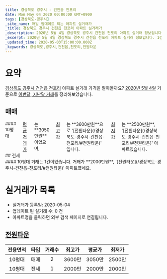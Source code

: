 ```yaml
---
title: 경상북도 경주시 - 건천읍 천포리
date: Mon May 04 2020 00:00:00 GMT+0900
tags: [경상북도-경주시]
_site_name: 매일 업데이트 되는 아파트 실거래가
_title: 경상북도 경주시 건천읍 천포리 아파트 실거래가
_description: 2020년 5월 4일 경상북도 경주시 건천읍 천포리 아파트 실거래 정보입니다. 1건 아파트 정보가 있습니다.
_excerpt: 2020년 5월 4일 경상북도 경주시 건천읍 천포리 아파트 실거래 정보입니다. 1건 아파트 정보가 있습니다.
_updated_time: 2020-05-03T15:00:00.000Z
_keywords: 경상북도,경주시,건천읍,천포리,전원타운
---
```





# 요약
<ins>경상북도 경주시 건천읍 천포리</ins> 아파트 실거래 가격을 알아볼까요? <ins>2020년 5월 4일</ins> 기준으로 <ins>이번달, 지난달 거래</ins>를 정리해보았습니다.

## 매매
<div class="container">
<div class="twelve columns" markdown="1">
#### 10평대
<ins>평균 거래가</ins>는 **3050만원**이었으며, <ins>최고가</ins>는 **3600만원**으로 '[전원타운](/경상북도-경주시-건천읍-천포리/#전원타운)' 입니다. <ins>최저가</ins>는 **2500만원**, '[전원타운](/경상북도-경주시-건천읍-천포리/#전원타운)' 아파트였습니다.
</div>
</div>
## 전세
<div class="container">
<div class="twelve columns" markdown="1">
#### 10평대
거래는 1건이었습니다. 거래가 **2000만원**, '[전원타운](/경상북도-경주시-건천읍-천포리/#전원타운)' 아파트였네요.
</div>
</div>



# 실거래가 목록
- 실거래가 등록일: 2020-05-04
- 업데이트 된 실거래 수: 0 건
- 아파트명을 클릭하면 외부 검색 페이지로 연결됩니다.

## [전원타운](#전원타운)

|전용면적|타입|거래수|최고가|평균가|최저가|
|:---:|:---:|:---:|:---:|:---:|:---:|
|10평대|<span class="deal-type-1">매매</span>|2|3600만|3050만|2500만|
|10평대|<span class="deal-type-2">전세</span>|1|2000만|2000만|2000만|

<br/>



